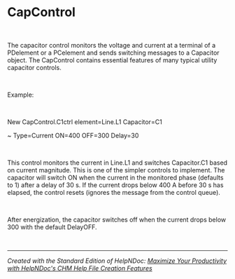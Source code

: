 # CapControl

&nbsp;

The capacitor control monitors the voltage and current at a terminal of a PDelement or a PCelement and sends switching messages to a Capacitor object. The CapControl contains essential features of many typical utility capacitor controls.

&nbsp;

Example:

&nbsp;

New CapControl.C1ctrl element=Line.L1 Capacitor=C1

\~ Type=Current ON=400 OFF=300 Delay=30

&nbsp;

This control monitors the current in Line.L1 and switches Capacitor.C1 based on current magnitude. This is one of the simpler controls to implement. The capacitor will switch ON when the current in the monitored phase (defaults to 1) after a delay of 30 s. If the current drops below 400 A before 30 s has elapsed, the control resets (ignores the message from the control queue).

&nbsp;

After energization, the capacitor switches off when the current drops below 300 with the default DelayOFF.

&nbsp;


***
_Created with the Standard Edition of HelpNDoc: [Maximize Your Productivity with HelpNDoc's CHM Help File Creation Features](<https://www.helpndoc.com/feature-tour/create-chm-help-files/>)_
